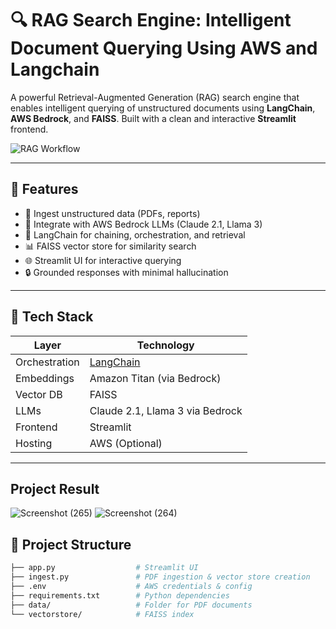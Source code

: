 # 🔍 RAG Search Engine: Intelligent Document Querying Using AWS and Langchain

A powerful Retrieval-Augmented Generation (RAG) search engine that enables intelligent querying of unstructured documents using **LangChain**, **AWS Bedrock**, and **FAISS**. Built with a clean and interactive **Streamlit** frontend.

![RAG Workflow](https://your-image-link.com) <!-- optional banner or workflow image -->

---

## 🚀 Features

- 📄 Ingest unstructured data (PDFs, reports)
- 🧠 Integrate with AWS Bedrock LLMs (Claude 2.1, Llama 3)
- 🔗 LangChain for chaining, orchestration, and retrieval
- 📊 FAISS vector store for similarity search
- 🌐 Streamlit UI for interactive querying
- 🔒 Grounded responses with minimal hallucination

---

## 🧱 Tech Stack

| Layer         | Technology                       |
|--------------|-----------------------------------|
| Orchestration| [LangChain](https://www.langchain.com/) |
| Embeddings   | Amazon Titan (via Bedrock)        |
| Vector DB    | FAISS                             |
| LLMs         | Claude 2.1, Llama 3 via Bedrock   |
| Frontend     | Streamlit                         |
| Hosting      | AWS (Optional)                    |

---
## Project Result

![Screenshot (265)](https://github.com/user-attachments/assets/98ace435-6649-454a-a2c2-8368b5ccd676)
![Screenshot (264)](https://github.com/user-attachments/assets/6f585856-e17d-43dc-94ce-b789ae12dbd3)

## 📂 Project Structure

```bash
├── app.py                  # Streamlit UI
├── ingest.py               # PDF ingestion & vector store creation
├── .env                    # AWS credentials & config
├── requirements.txt        # Python dependencies
├── data/                   # Folder for PDF documents
└── vectorstore/            # FAISS index

